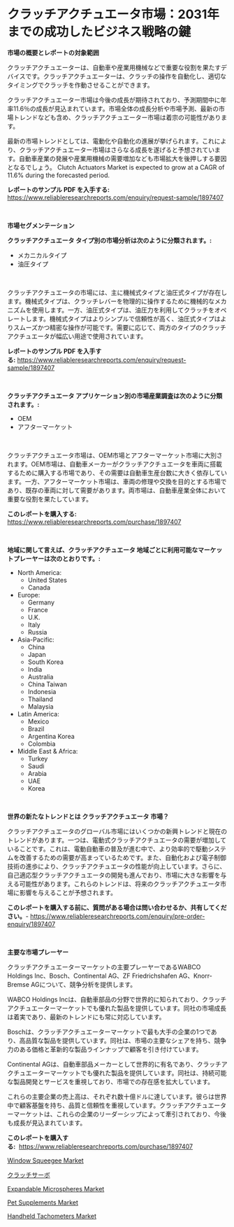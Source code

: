 <p><h1>クラッチアクチュエータ市場：2031年までの成功したビジネス戦略の鍵</h1></p><p><strong>市場の概要とレポートの対象範囲</strong></p>
<p><p>クラッチアクチュエーターは、自動車や産業用機械などで重要な役割を果たすデバイスです。クラッチアクチュエーターは、クラッチの操作を自動化し、適切なタイミングでクラッチを作動させることができます。</p><p>クラッチアクチュエーター市場は今後の成長が期待されており、予測期間中に年率11.6％の成長が見込まれています。市場全体の成長分析や市場予測、最新の市場トレンドなども含め、クラッチアクチュエーター市場は着宗の可能性があります。</p><p>最新の市場トレンドとしては、電動化や自動化の進展が挙げられます。これにより、クラッチアクチュエーター市場はさらなる成長を遂げると予想されています。自動車産業の発展や産業用機械の需要増加なども市場拡大を後押しする要因となるでしょう。 Clutch Actuators Market is expected to grow at a CAGR of 11.6% during the forecasted period.</p></p>
<p><strong>レポートのサンプル PDF を入手する:</strong> <a href="https://www.reliableresearchreports.com/enquiry/request-sample/1897407">https://www.reliableresearchreports.com/enquiry/request-sample/1897407</a></p>
<p>&nbsp;</p>
<p><strong>市場セグメンテーション</strong></p>
<p><strong>クラッチアクチュエータ タイプ別の市場分析は次のように分類されます。:</strong></p>
<p><ul><li>メカニカルタイプ</li><li>油圧タイプ</li></ul></p>
<p>&nbsp;</p>
<p><p>クラッチアクチュエータの市場には、主に機械式タイプと油圧式タイプが存在します。機械式タイプは、クラッチレバーを物理的に操作するために機械的なメカニズムを使用します。一方、油圧式タイプは、油圧力を利用してクラッチをオペレートします。機械式タイプはよりシンプルで信頼性が高く、油圧式タイプはよりスムーズかつ精密な操作が可能です。需要に応じて、両方のタイプのクラッチアクチュエータが幅広い用途で使用されています。</p></p>
<p><strong>レポートのサンプル PDF を入手する:</strong>&nbsp;<a href="https://www.reliableresearchreports.com/enquiry/request-sample/1897407">https://www.reliableresearchreports.com/enquiry/request-sample/1897407</a></p>
<p>&nbsp;</p>
<p><strong> クラッチアクチュエータ アプリケーション別の市場産業調査は次のように分類されます。:</strong></p>
<p><ul><li>OEM</li><li>アフターマーケット</li></ul></p>
<p>&nbsp;</p>
<p><p>クラッチアクチュエータ市場は、OEM市場とアフターマーケット市場に大別されます。OEM市場は、自動車メーカーがクラッチアクチュエータを車両に搭載するために購入する市場であり、その需要は自動車生産台数に大きく依存しています。一方、アフターマーケット市場は、車両の修理や交換を目的とする市場であり、既存の車両に対して需要があります。両市場は、自動車産業全体において重要な役割を果たしています。</p></p>
<p><strong>このレポートを購入する:</strong>&nbsp; <a href="https://www.reliableresearchreports.com/purchase/1897407">https://www.reliableresearchreports.com/purchase/1897407</a></p>
<p>&nbsp;</p>
<p><strong>地域に関して言えば、クラッチアクチュエータ 地域ごとに利用可能なマーケットプレーヤーは次のとおりです。:</strong></p>
<p><ul>
    <li>
        North America:
        <ul>
            <li>United States</li>
            <li>Canada</li>
        </ul>
    </li>
    <li>
        Europe:
        <ul>
            <li>Germany</li>
            <li>France</li>
            <li>U.K.</li>
            <li>Italy</li>
            <li>Russia</li>
        </ul>
    </li>
    <li>
        Asia-Pacific:
        <ul>
            <li>China</li>
            <li>Japan</li>
            <li>South Korea</li>
            <li>India</li>
            <li>Australia</li>
            <li>China Taiwan</li>
            <li>Indonesia</li>
            <li>Thailand</li>
            <li>Malaysia</li>
        </ul>
    </li>
    <li>
        Latin America:
        <ul>
            <li>Mexico</li>
            <li>Brazil</li>
            <li>Argentina Korea</li>
            <li>Colombia</li>
        </ul>
    </li>
    <li>
        Middle East & Africa:
        <ul>
            <li>Turkey</li>
            <li>Saudi</li>
            <li>Arabia</li>
            <li>UAE</li>
            <li>Korea</li>
        </ul>
    </li>
    </ul></p>
<p>&nbsp;</p>
<p><strong>世界の新たなトレンドとは クラッチアクチュエータ 市場？</strong></p>
<p><p>クラッチアクチュエータのグローバル市場にはいくつかの新興トレンドと現在のトレンドがあります。一つは、電動式クラッチアクチュエータの需要が増加していることです。これは、電動自動車の普及が進む中で、より効率的で駆動システムを改善するための需要が高まっているためです。また、自動化および電子制御技術の進歩により、クラッチアクチュエータの性能が向上しています。さらに、自己適応型クラッチアクチュエータの開発も進んでおり、市場に大きな影響を与える可能性があります。これらのトレンドは、将来のクラッチアクチュエータ市場に影響を与えることが予想されます。</p></p>
<p><strong>このレポートを購入する前に、質問がある場合は問い合わせるか、共有してください。</strong>- <a href="https://www.reliableresearchreports.com/enquiry/pre-order-enquiry/1897407">https://www.reliableresearchreports.com/enquiry/pre-order-enquiry/1897407</a></p>
<p>&nbsp;</p>
<p><strong>主要な市場プレーヤー</strong></p>
<p><p>クラッチアクチュエーターマーケットの主要プレーヤーであるWABCO Holdings Inc、Bosch、Continental AG、ZF Friedrichshafen AG、Knorr-Bremse AGについて、競争分析を提供します。</p><p>WABCO Holdings Incは、自動車部品の分野で世界的に知られており、クラッチアクチュエーターマーケットでも優れた製品を提供しています。同社の市場成長は着実であり、最新のトレンドにも常に対応しています。</p><p>Boschは、クラッチアクチュエーターマーケットで最も大手の企業の1つであり、高品質な製品を提供しています。同社は、市場の主要なシェアを持ち、競争力のある価格と革新的な製品ラインナップで顧客を引き付けています。</p><p>Continental AGは、自動車部品メーカーとして世界的に有名であり、クラッチアクチュエーターマーケットでも優れた製品を提供しています。同社は、持続可能な製品開発とサービスを重視しており、市場での存在感を拡大しています。</p><p>これらの主要企業の売上高は、それぞれ数十億ドルに達しています。彼らは世界中で顧客基盤を持ち、品質と信頼性を重視しています。クラッチアクチュエーターマーケットは、これらの企業のリーダーシップによって牽引されており、今後も成長が見込まれています。</p></p>
<p><strong>このレポートを購入する:</strong>&nbsp;&nbsp;<a href="https://www.reliableresearchreports.com/purchase/1897407">https://www.reliableresearchreports.com/purchase/1897407</a></p>
<p><p><a href="https://cautious-neon-760.notion.site/Window-Squeegee-Market-Analysis-and-Market-Size-Global-Industry-Overview-Market-Segmentation-and-F-f3e9b3f9a24542fbb9b1193980fce6c3">Window Squeegee Market</a></p><p><a href="https://github.com/oqoeusbvpadwjs08/Market-Research-Report-List-1/blob/main/1224940190835.md">クラッチサーボ</a></p><p><a href="https://github.com/gdfhhhj/Market-Research-Report-List-3/blob/main/expandable-microspheres-market.md">Expandable Microspheres Market</a></p><p><a href="https://view.publitas.com/reportprime-1/pet-supplements-market-size-and-growth-market-segmentation-regional-and-country-breakdowns-and-market-trends-for-period-from-2024-2031/">Pet Supplements Market</a></p><p><a href="https://issuu.com/reportprime-2/docs/handheld-tachometers-market-size-2030.pptx">Handheld Tachometers Market</a></p></p>